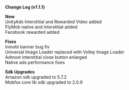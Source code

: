 <b>Change Log (v1.1.1)</b>  

<b>New</b>  
UnityAds Interstitial and Rewarded Video added  
FlyMob native and interstitial added  
Facebook rewarded added  

<b>Fixes</b>  
Inmobi banner bug fix  
Universal Image Loader replaced with Volley Image Loader  
Admost interstitial close button enlarged  
Native ads performance fixes  

<b>Sdk Upgrades</b>   
Amazon sdk upgraded to 5.7.2  
Mobfox core lib sdk upgraded to 2.0.9  
